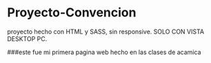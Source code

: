 # Proyecto-Convencion
proyecto hecho con HTML y SASS, sin responsive. SOLO CON VISTA DESKTOP PC.

###este fue mi primera pagina web hecho en las clases de acamica
